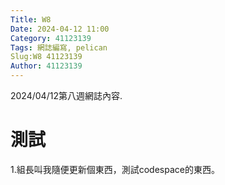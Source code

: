 ```yaml
---
Title: W8
Date: 2024-04-12 11:00
Category: 41123139
Tags: 網誌編寫, pelican
Slug:W8 41123139
Author: 41123139
---
```


2024/04/12第八週網誌內容.

<!-- PELICAN_END_SUMMARY -->

# 測試
1.組長叫我隨便更新個東西，測試codespace的東西。


